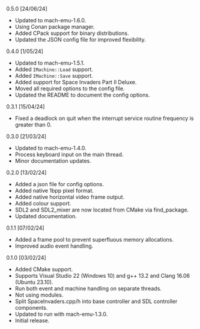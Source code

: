 0.5.0 [24/06/24]
* Updated to mach-emu-1.6.0.
* Using Conan package manager.
* Added CPack support for binary distributions.
* Updated the JSON config file for improved flexibility.

0.4.0 [1/05/24]
* Updated to mach-emu-1.5.1.
* Added `IMachine::Load` support.
* Added `IMachine::Save` support.
* Added support for Space Invaders Part II Deluxe.
* Moved all required options to the config file.
* Updated the README to document the config options.

0.3.1 [15/04/24]
* Fixed a deadlock on quit when the interrupt service routine
  frequency is greater than 0.

0.3.0 [21/03/24]
* Updated to mach-emu-1.4.0.
* Process keyboard input on the main thread.
* Minor documentation updates.

0.2.0 [13/02/24]
* Added a json file for config options.
* Added native 1bpp pixel format.
* Added native horizontal video frame output.
* Added colour support.
* SDL2 and SDL2_mixer are now located from CMake
  via find_package.
* Updated documentation.

0.1.1 [07/02/24]
* Added a frame pool to prevent superfluous memory
  allocations.
* Improved audio event handling.

0.1.0 [03/02/24]
* Added CMake support.
* Supports Visual Studio 22 (Windows 10) and
  g++ 13.2 and Clang 16.06 (Ubuntu 23.10).
* Run both event and machine handling on separate threads.
* Not using modules.
* Split SpaceInvaders.cpp/h into base controller and
  SDL controller components.
* Updated to run with mach-emu-1.3.0.
* Initial release.
